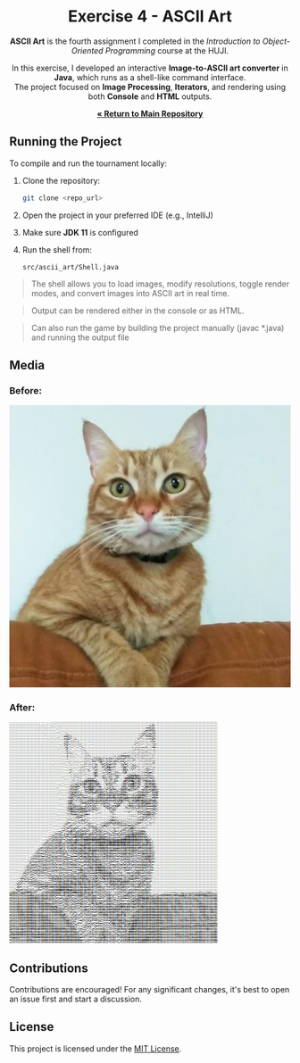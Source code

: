 <div align="center">

# Exercise 4 - ASCII Art

**ASCII Art** is the fourth assignment I completed in the *Introduction to Object-Oriented Programming* course at the HUJI.

In this exercise, I developed an interactive **Image-to-ASCII art converter** in **Java**, which runs as a shell-like command interface.  
The project focused on **Image Processing**, **Iterators**, and rendering using both **Console** and **HTML** outputs.


[**« Return to Main Repository**](https://github.com/ShayMorad/Intro-to-OOP)

</div>


## Running the Project

To compile and run the tournament locally:

1. Clone the repository:  
   ```bash
   git clone <repo_url>
   ```

2. Open the project in your preferred IDE (e.g., IntelliJ)

3. Make sure **JDK 11** is configured

4. Run the shell from:  
   ```
   src/ascii_art/Shell.java
   ```

> The shell allows you to load images, modify resolutions, toggle render modes, and convert images into ASCII art in real time.

> Output can be rendered either in the console or as HTML.

> Can also run the game by building the project manually (javac *.java) and running the output file

## Media
### Before:
![](./examples/1.jpeg)

### After:
![](./examples/2.jpg)
## Contributions

Contributions are encouraged!  For any significant changes, it's best to open an issue first and start a discussion.



## License


This project is licensed under the [MIT License](https://choosealicense.com/licenses/mit/).

